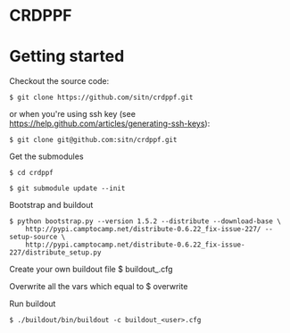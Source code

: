 CRDPPF
============

# Getting started

Checkout the source code:

    $ git clone https://github.com/sitn/crdppf.git

or when you're using ssh key (see https://help.github.com/articles/generating-ssh-keys):

    $ git clone git@github.com:sitn/crdppf.git

Get the submodules

    $ cd crdppf

    $ git submodule update --init

Bootstrap and buildout

    $ python bootstrap.py --version 1.5.2 --distribute --download-base \
        http://pypi.camptocamp.net/distribute-0.6.22_fix-issue-227/ --setup-source \
        http://pypi.camptocamp.net/distribute-0.6.22_fix-issue-227/distribute_setup.py

Create your own buildout file
    $ buildout_<user>.cfg

Overwrite all the vars which equal to $ overwrite

Run buildout

    $ ./buildout/bin/buildout -c buildout_<user>.cfg
